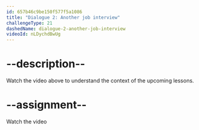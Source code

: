 ```yaml
---
id: 657b46c9be150f577f5a1086
title: "Dialogue 2: Another job interview"
challengeType: 21
dashedName: dialogue-2-another-job-interview
videoId: nLDychdBwUg
---
```


# --description--

Watch the video above to understand the context of the upcoming lessons.

# --assignment--

Watch the video
